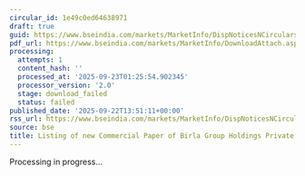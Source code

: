 ```yaml
---
circular_id: 1e49c0ed64638971
draft: true
guid: https://www.bseindia.com/markets/MarketInfo/DispNoticesNCirculars.aspx?Noticeid={7567C1F2-20D7-40D1-8829-CA1AD16C5604}&noticeno=20250922-51&dt=09/22/2025&icount=51&totcount=58&flag=0
pdf_url: https://www.bseindia.com/markets/MarketInfo/DownloadAttach.aspx?id=20250922-51&attachedId=
processing:
  attempts: 1
  content_hash: ''
  processed_at: '2025-09-23T01:25:54.902345'
  processor_version: '2.0'
  stage: download_failed
  status: failed
published_date: '2025-09-22T13:51:11+00:00'
rss_url: https://www.bseindia.com/markets/MarketInfo/DispNoticesNCirculars.aspx?Noticeid={7567C1F2-20D7-40D1-8829-CA1AD16C5604}&noticeno=20250922-51&dt=09/22/2025&icount=51&totcount=58&flag=0
source: bse
title: Listing of new Commercial Paper of Birla Group Holdings Private Limited
---
```


Processing in progress...
